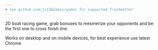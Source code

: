 ```yaml
---
# See github.com/js13kGames/games for supported frontmatter
---
```

2D boat racing game, grab bonuses to mesmerize your opponents and be the first one to cross finish line.

Works on desktop and on mobile devices, for best experience use latest Chrome.